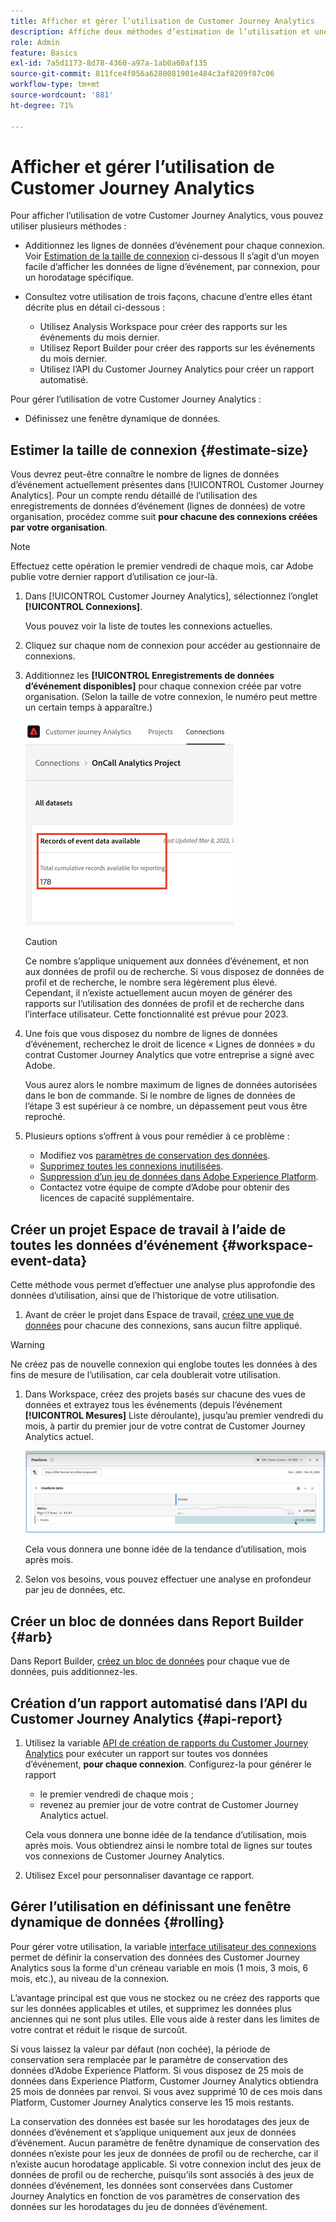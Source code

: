 ```yaml
---
title: Afficher et gérer l’utilisation de Customer Journey Analytics
description: Affiche deux méthodes d’estimation de l’utilisation et une méthode de gestion.
role: Admin
feature: Basics
exl-id: 7a5d1173-8d78-4360-a97a-1ab0a60af135
source-git-commit: 811fce4f056a6280081901e484c3af8209f87c06
workflow-type: tm+mt
source-wordcount: '881'
ht-degree: 71%

---
```


# Afficher et gérer l’utilisation de Customer Journey Analytics

Pour afficher l’utilisation de votre Customer Journey Analytics, vous pouvez utiliser plusieurs méthodes :

* Additionnez les lignes de données d’événement pour chaque connexion. Voir [Estimation de la taille de connexion](#estimate-connection-size) ci-dessous Il s’agit d’un moyen facile d’afficher les données de ligne d’événement, par connexion, pour un horodatage spécifique.

* Consultez votre utilisation de trois façons, chacune d’entre elles étant décrite plus en détail ci-dessous :
   * Utilisez Analysis Workspace pour créer des rapports sur les événements du mois dernier.
   * Utilisez Report Builder pour créer des rapports sur les événements du mois dernier.
   * Utilisez l’API du Customer Journey Analytics pour créer un rapport automatisé.

Pour gérer l’utilisation de votre Customer Journey Analytics :

* Définissez une fenêtre dynamique de données.

## Estimer la taille de connexion {#estimate-size}

Vous devrez peut-être connaître le nombre de lignes de données d’événement actuellement présentes dans [!UICONTROL Customer Journey Analytics]. Pour un compte rendu détaillé de l’utilisation des enregistrements de données d’événement (lignes de données) de votre organisation, procédez comme suit **pour chacune des connexions créées par votre organisation**.

>[!NOTE]
>
>Effectuez cette opération le premier vendredi de chaque mois, car Adobe publie votre dernier rapport d’utilisation ce jour-là.

1. Dans [!UICONTROL Customer Journey Analytics], sélectionnez l’onglet **[!UICONTROL Connexions]**.

   Vous pouvez voir la liste de toutes les connexions actuelles.

1. Cliquez sur chaque nom de connexion pour accéder au gestionnaire de connexions.

1. Additionnez les **[!UICONTROL Enregistrements de données d’événement disponibles]** pour chaque connexion créée par votre organisation. (Selon la taille de votre connexion, le numéro peut mettre un certain temps à apparaître.)

   ![Enregistrements de données d’événement disponibles.](./assets/event-data.png)

   >[!CAUTION]
   >
   >   Ce nombre s’applique uniquement aux données d’événement, et non aux données de profil ou de recherche. Si vous disposez de données de profil et de recherche, le nombre sera légèrement plus élevé. Cependant, il n’existe actuellement aucun moyen de générer des rapports sur l’utilisation des données de profil et de recherche dans l’interface utilisateur. Cette fonctionnalité est prévue pour 2023.

1. Une fois que vous disposez du nombre de lignes de données d’événement, recherchez le droit de licence « Lignes de données » du contrat Customer Journey Analytics que votre entreprise a signé avec Adobe.

   Vous aurez alors le nombre maximum de lignes de données autorisées dans le bon de commande. Si le nombre de lignes de données de l’étape 3 est supérieur à ce nombre, un dépassement peut vous être reproché.

1. Plusieurs options s’offrent à vous pour remédier à ce problème :

   * Modifiez vos [paramètres de conservation des données](https://experienceleague.adobe.com/docs/analytics-platform/using/cja-connections/manage-connections.html?lang=fr#set-rolling-window-for-connection-data-retention).
   * [Supprimez toutes les connexions inutilisées](https://experienceleague.adobe.com/docs/analytics-platform/using/cja-overview/cja-faq.html?lang=fr#implications-of-deleting-data-components).
   * [Suppression d’un jeu de données dans Adobe Experience Platform](https://experienceleague.adobe.com/docs/analytics-platform/using/cja-overview/cja-faq.html?lang=fr#implications-of-deleting-data-components).
   * Contactez votre équipe de compte d’Adobe pour obtenir des licences de capacité supplémentaire.

## Créer un projet Espace de travail à l’aide de toutes les données d’événement {#workspace-event-data}

Cette méthode vous permet d’effectuer une analyse plus approfondie des données d’utilisation, ainsi que de l’historique de votre utilisation.

1. Avant de créer le projet dans Espace de travail, [créez une vue de données](/help/data-views/create-dataview.md) pour chacune des connexions, sans aucun filtre appliqué.

>[!WARNING]
>
>    Ne créez pas de nouvelle connexion qui englobe toutes les données à des fins de mesure de l’utilisation, car cela doublerait votre utilisation.

1. Dans Workspace, créez des projets basés sur chacune des vues de données et extrayez tous les événements (depuis l’événement **[!UICONTROL Mesures]** Liste déroulante), jusqu’au premier vendredi du mois, à partir du premier jour de votre contrat de Customer Journey Analytics actuel.

   ![Tableau à structure libre affichant les événements.](./assets/events-usage.png)

   Cela vous donnera une bonne idée de la tendance d’utilisation, mois après mois.

1. Selon vos besoins, vous pouvez effectuer une analyse en profondeur par jeu de données, etc.

## Créer un bloc de données dans Report Builder {#arb}

Dans Report Builder, [créez un bloc de données](/help/report-builder/create-a-data-block.md) pour chaque vue de données, puis additionnez-les.

## Création d’un rapport automatisé dans l’API du Customer Journey Analytics {#api-report}

1. Utilisez la variable [API de création de rapports du Customer Journey Analytics](https://developer.adobe.com/cja-apis/docs/api/#tag/Reporting-API) pour exécuter un rapport sur toutes vos données d’événement, **pour chaque connexion**. Configurez-la pour générer le rapport

   * le premier vendredi de chaque mois ;
   * revenez au premier jour de votre contrat de Customer Journey Analytics actuel.

   Cela vous donnera une bonne idée de la tendance d’utilisation, mois après mois. Vous obtiendrez ainsi le nombre total de lignes sur toutes vos connexions de Customer Journey Analytics.

1. Utilisez Excel pour personnaliser davantage ce rapport.

## Gérer l’utilisation en définissant une fenêtre dynamique de données {#rolling}

Pour gérer votre utilisation, la variable [interface utilisateur des connexions](/help/connections/create-connection.md) permet de définir la conservation des données des Customer Journey Analytics sous la forme d&#39;un créneau variable en mois (1 mois, 3 mois, 6 mois, etc.), au niveau de la connexion.

Lʼavantage principal est que vous ne stockez ou ne créez des rapports que sur les données applicables et utiles, et supprimez les données plus anciennes qui ne sont plus utiles. Elle vous aide à rester dans les limites de votre contrat et réduit le risque de surcoût.

Si vous laissez la valeur par défaut (non cochée), la période de conservation sera remplacée par le paramètre de conservation des données d’Adobe Experience Platform. Si vous disposez de 25 mois de données dans Experience Platform, Customer Journey Analytics obtiendra 25 mois de données par renvoi. Si vous avez supprimé 10 de ces mois dans Platform, Customer Journey Analytics conserve les 15 mois restants.

La conservation des données est basée sur les horodatages des jeux de données dʼévénement et sʼapplique uniquement aux jeux de données dʼévénement. Aucun paramètre de fenêtre dynamique de conservation des données nʼexiste pour les jeux de données de profil ou de recherche, car il nʼexiste aucun horodatage applicable. Si votre connexion inclut des jeux de données de profil ou de recherche, puisqu’ils sont associés à des jeux de données d’événement, les données sont conservées dans Customer Journey Analytics en fonction de vos paramètres de conservation des données sur les horodatages du jeu de données d’événement.

